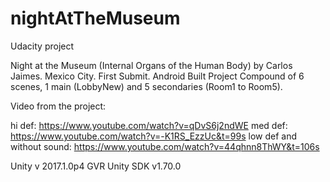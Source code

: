 # nightAtTheMuseum
Udacity project

Night at the Museum (Internal Organs of the Human Body) by Carlos Jaimes. Mexico City. First Submit. 
Android Built
Project Compound of 6 scenes, 1 main (LobbyNew) and 5 secondaries (Room1 to Room5).

Video from the project:

hi def: https://www.youtube.com/watch?v=qDvS6j2ndWE
med def: https://www.youtube.com/watch?v=-K1RS_EzzUc&t=99s
low def and without sound: https://www.youtube.com/watch?v=44qhnn8ThWY&t=106s


Unity v 2017.1.0p4
GVR Unity SDK v1.70.0
